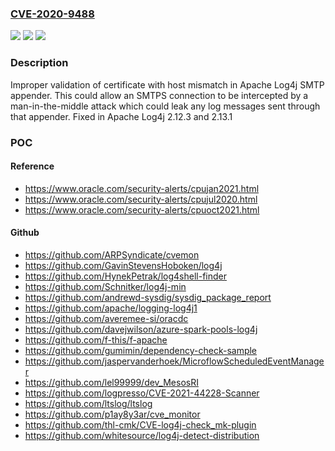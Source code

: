 ### [CVE-2020-9488](https://cve.mitre.org/cgi-bin/cvename.cgi?name=CVE-2020-9488)
![](https://img.shields.io/static/v1?label=Product&message=Apache%20Log4j&color=blue)
![](https://img.shields.io/static/v1?label=Version&message=log4j-core%3C%202.12.3%20&color=brighgreen)
![](https://img.shields.io/static/v1?label=Vulnerability&message=Improper%20Validation%20of%20Certificate%20with%20Host%20Mismatch&color=brighgreen)

### Description

Improper validation of certificate with host mismatch in Apache Log4j SMTP appender. This could allow an SMTPS connection to be intercepted by a man-in-the-middle attack which could leak any log messages sent through that appender. Fixed in Apache Log4j 2.12.3 and 2.13.1

### POC

#### Reference
- https://www.oracle.com/security-alerts/cpujan2021.html
- https://www.oracle.com/security-alerts/cpujul2020.html
- https://www.oracle.com/security-alerts/cpuoct2021.html

#### Github
- https://github.com/ARPSyndicate/cvemon
- https://github.com/GavinStevensHoboken/log4j
- https://github.com/HynekPetrak/log4shell-finder
- https://github.com/Schnitker/log4j-min
- https://github.com/andrewd-sysdig/sysdig_package_report
- https://github.com/apache/logging-log4j1
- https://github.com/averemee-si/oracdc
- https://github.com/davejwilson/azure-spark-pools-log4j
- https://github.com/f-this/f-apache
- https://github.com/gumimin/dependency-check-sample
- https://github.com/jaspervanderhoek/MicroflowScheduledEventManager
- https://github.com/lel99999/dev_MesosRI
- https://github.com/logpresso/CVE-2021-44228-Scanner
- https://github.com/ltslog/ltslog
- https://github.com/p1ay8y3ar/cve_monitor
- https://github.com/thl-cmk/CVE-log4j-check_mk-plugin
- https://github.com/whitesource/log4j-detect-distribution

